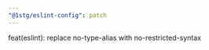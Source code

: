 ```yaml
---
"@1stg/eslint-config": patch
---
```


feat(eslint): replace no-type-alias with no-restricted-syntax
